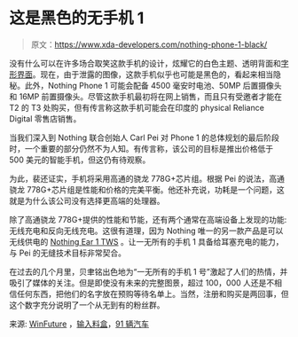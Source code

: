 # 这是黑色的无手机 1

> 原文：<https://www.xda-developers.com/nothing-phone-1-black/>

没有什么可以在许多场合取笑这款手机的设计，炫耀它的白色主题、透明背面和[字形界面](https://www.xda-developers.com/nothing-phone-1-glyph-interface/)。现在，由于泄露的图像，这款手机似乎也可能是黑色的，看起来相当隐秘。此外，Nothing Phone 1 可能会配备 4500 毫安时电池、50MP 后置摄像头和 16MP 前置摄像头。尽管这款手机最初将在网上销售，而且只有受邀者才能在 T2 的 T3 处购买，但有传言称这款手机可能会在印度的 physical Reliance Digital 零售店销售。

当我们深入到 Nothing 联合创始人 Carl Pei 对 Phone 1 的总体规划的最后阶段时，一个重要的部分仍然不为人知。有传言称，该公司的目标是推出价格低于 500 美元的智能手机，但这仍有待观察。

为此，裴还证实，手机将采用高通的骁龙 778G+芯片组。根据 Pei 的说法，高通骁龙 778G+芯片组是性能和价格的完美平衡。他还补充说，功耗是一个问题，这就是为什么该公司没有选择更高端的处理器。

除了高通骁龙 778G+提供的性能和节能，还有两个通常在高端设备上发现的功能:无线充电和反向无线充电。这很有道理，因为 Nothing 唯一的另一款产品是可以无线供电的 [Nothing Ear 1 TWS](https://www.xda-developers.com/nothing-ear-1-review/) 。让一无所有的手机 1 具备给耳塞充电的能力，与 Pei 的无缝技术目标非常契合。

在过去的几个月里，贝聿铭出色地为“一无所有的手机 1 号”激起了人们的热情，并吸引了媒体的关注。但是即使没有未来的完整图景，超过 100，000 人还是不相信任何东西，把他们的名字放在预购等待名单上。当然，注册和购买是两回事，但这个数字充分说明了一个从无到有的粉丝群。

来源: [WinFuture](https://winfuture.de/screenshots/Nothing-Phone-1-25174-1.html) ，[输入料盒](https://www.inputmag.com/tech/exclusive-nothing-phone-1-mid-range-snapdragon-778g-plus-chip)，[91 辆汽车](https://www.91mobiles.com/hub/exclusive-nothing-phone-1-offline-sales-india-reliance-digital/)